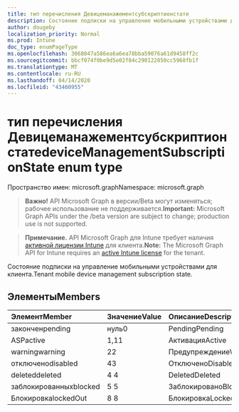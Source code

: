 ```yaml
---
title: тип перечисления Девицеманажементсубскриптионстате
description: Состояние подписки на управление мобильными устройствами для клиента.
author: dougeby
localization_priority: Normal
ms.prod: Intune
doc_type: enumPageType
ms.openlocfilehash: 3068047a586ea6a6ea78bba59076a61d9458ff2c
ms.sourcegitcommit: bbcf074f0be9d5e02f84c290122850cc5968fb1f
ms.translationtype: MT
ms.contentlocale: ru-RU
ms.lasthandoff: 04/14/2020
ms.locfileid: "43460955"
---
```

# <a name="devicemanagementsubscriptionstate-enum-type"></a><span data-ttu-id="39498-103">тип перечисления Девицеманажементсубскриптионстате</span><span class="sxs-lookup"><span data-stu-id="39498-103">deviceManagementSubscriptionState enum type</span></span>

<span data-ttu-id="39498-104">Пространство имен: microsoft.graph</span><span class="sxs-lookup"><span data-stu-id="39498-104">Namespace: microsoft.graph</span></span>

> <span data-ttu-id="39498-105">**Важно!** API Microsoft Graph в версии/Beta могут изменяться; рабочее использование не поддерживается.</span><span class="sxs-lookup"><span data-stu-id="39498-105">**Important:** Microsoft Graph APIs under the /beta version are subject to change; production use is not supported.</span></span>

> <span data-ttu-id="39498-106">**Примечание.** API Microsoft Graph для Intune требует наличия [активной лицензии Intune](https://go.microsoft.com/fwlink/?linkid=839381) для клиента.</span><span class="sxs-lookup"><span data-stu-id="39498-106">**Note:** The Microsoft Graph API for Intune requires an [active Intune license](https://go.microsoft.com/fwlink/?linkid=839381) for the tenant.</span></span>

<span data-ttu-id="39498-107">Состояние подписки на управление мобильными устройствами для клиента.</span><span class="sxs-lookup"><span data-stu-id="39498-107">Tenant mobile device management subscription state.</span></span>

## <a name="members"></a><span data-ttu-id="39498-108">Элементы</span><span class="sxs-lookup"><span data-stu-id="39498-108">Members</span></span>
|<span data-ttu-id="39498-109">Элемент</span><span class="sxs-lookup"><span data-stu-id="39498-109">Member</span></span>|<span data-ttu-id="39498-110">Значение</span><span class="sxs-lookup"><span data-stu-id="39498-110">Value</span></span>|<span data-ttu-id="39498-111">Описание</span><span class="sxs-lookup"><span data-stu-id="39498-111">Description</span></span>|
|:---|:---|:---|
|<span data-ttu-id="39498-112">закончен</span><span class="sxs-lookup"><span data-stu-id="39498-112">pending</span></span>|<span data-ttu-id="39498-113">нуль</span><span class="sxs-lookup"><span data-stu-id="39498-113">0</span></span>|<span data-ttu-id="39498-114">Pending</span><span class="sxs-lookup"><span data-stu-id="39498-114">Pending</span></span>|
|<span data-ttu-id="39498-115">ASP</span><span class="sxs-lookup"><span data-stu-id="39498-115">active</span></span>|<span data-ttu-id="39498-116">1,1</span><span class="sxs-lookup"><span data-stu-id="39498-116">1</span></span>|<span data-ttu-id="39498-117">Активация</span><span class="sxs-lookup"><span data-stu-id="39498-117">Active</span></span>|
|<span data-ttu-id="39498-118">warning</span><span class="sxs-lookup"><span data-stu-id="39498-118">warning</span></span>|<span data-ttu-id="39498-119">2</span><span class="sxs-lookup"><span data-stu-id="39498-119">2</span></span>|<span data-ttu-id="39498-120">Предупреждение</span><span class="sxs-lookup"><span data-stu-id="39498-120">Warning</span></span>|
|<span data-ttu-id="39498-121">отключено</span><span class="sxs-lookup"><span data-stu-id="39498-121">disabled</span></span>|<span data-ttu-id="39498-122">4</span><span class="sxs-lookup"><span data-stu-id="39498-122">3</span></span>|<span data-ttu-id="39498-123">Отключено</span><span class="sxs-lookup"><span data-stu-id="39498-123">Disabled</span></span>|
|<span data-ttu-id="39498-124">deleted</span><span class="sxs-lookup"><span data-stu-id="39498-124">deleted</span></span>|<span data-ttu-id="39498-125">4 </span><span class="sxs-lookup"><span data-stu-id="39498-125">4</span></span>|<span data-ttu-id="39498-126">Deleted</span><span class="sxs-lookup"><span data-stu-id="39498-126">Deleted</span></span>|
|<span data-ttu-id="39498-127">заблокированных</span><span class="sxs-lookup"><span data-stu-id="39498-127">blocked</span></span>|<span data-ttu-id="39498-128">5 </span><span class="sxs-lookup"><span data-stu-id="39498-128">5</span></span>|<span data-ttu-id="39498-129">Заблокировано</span><span class="sxs-lookup"><span data-stu-id="39498-129">Blocked</span></span>|
|<span data-ttu-id="39498-130">Блокировка</span><span class="sxs-lookup"><span data-stu-id="39498-130">lockedOut</span></span>|<span data-ttu-id="39498-131">8 </span><span class="sxs-lookup"><span data-stu-id="39498-131">8</span></span>|<span data-ttu-id="39498-132">Блокировка</span><span class="sxs-lookup"><span data-stu-id="39498-132">LockedOut</span></span>|



